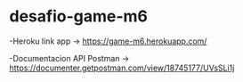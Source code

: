 # desafio-game-m6
-Heroku link app → https://game-m6.herokuapp.com/

-Documentacion API Postman → https://documenter.getpostman.com/view/18745177/UVsSLi1j

